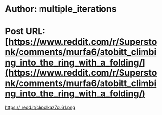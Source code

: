 # Author: multiple_iterations
# Post URL: [https://www.reddit.com/r/Superstonk/comments/murfa6/atobitt_climbing_into_the_ring_with_a_folding/](https://www.reddit.com/r/Superstonk/comments/murfa6/atobitt_climbing_into_the_ring_with_a_folding/)


https://i.redd.it/chpclkaz7cu61.png
